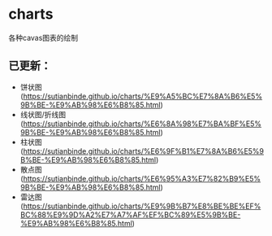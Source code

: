 # charts
各种cavas图表的绘制

## 已更新：

+ 饼状图(https://sutianbinde.github.io/charts/%E9%A5%BC%E7%8A%B6%E5%9B%BE-%E9%AB%98%E6%B8%85.html)
+ 线状图/折线图(https://sutianbinde.github.io/charts/%E6%8A%98%E7%BA%BF%E5%9B%BE-%E9%AB%98%E6%B8%85.html)
+ 柱状图(https://sutianbinde.github.io/charts/%E6%9F%B1%E7%8A%B6%E5%9B%BE-%E9%AB%98%E6%B8%85.html)
+ 散点图(https://sutianbinde.github.io/charts/%E6%95%A3%E7%82%B9%E5%9B%BE-%E9%AB%98%E6%B8%85.html)
+ 雷达图(https://sutianbinde.github.io/charts/%E9%9B%B7%E8%BE%BE%EF%BC%88%E9%9D%A2%E7%A7%AF%EF%BC%89%E5%9B%BE-%E9%AB%98%E6%B8%85.html)

